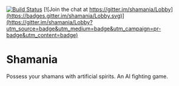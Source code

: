 [![Build Status](https://travis-ci.org/lemourA/shamania.svg?branch=master)](https://travis-ci.org/lemourA/shamania) [![Join the chat at https://gitter.im/shamania/Lobby](https://badges.gitter.im/shamania/Lobby.svg)](https://gitter.im/shamania/Lobby?utm_source=badge&utm_medium=badge&utm_campaign=pr-badge&utm_content=badge)

# Shamania
Possess your shamans with artificial spirits. An AI fighting game.
